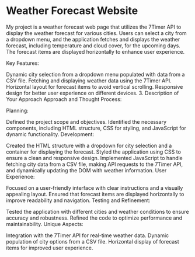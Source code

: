 # Weather Forecast Website

My project is a weather forecast web page that utilizes the 7Timer API to display the weather forecast for various cities. Users can select a city from a dropdown menu, and the application fetches and displays the weather forecast, including temperature and cloud cover, for the upcoming days. The forecast items are displayed horizontally to enhance user experience.

Key Features:

Dynamic city selection from a dropdown menu populated with data from a CSV file.
Fetching and displaying weather data using the 7Timer API.
Horizontal layout for forecast items to avoid vertical scrolling.
Responsive design for better user experience on different devices.
3. Description of Your Approach
Approach and Thought Process:

Planning:

Defined the project scope and objectives.
Identified the necessary components, including HTML structure, CSS for styling, and JavaScript for dynamic functionality.
Development:

Created the HTML structure with a dropdown for city selection and a container for displaying the forecast.
Styled the application using CSS to ensure a clean and responsive design.
Implemented JavaScript to handle fetching city data from a CSV file, making API requests to the 7Timer API, and dynamically updating the DOM with weather information.
User Experience:

Focused on a user-friendly interface with clear instructions and a visually appealing layout.
Ensured that forecast items are displayed horizontally to improve readability and navigation.
Testing and Refinement:

Tested the application with different cities and weather conditions to ensure accuracy and robustness.
Refined the code to optimize performance and maintainability.
Unique Aspects:

Integration with the 7Timer API for real-time weather data.
Dynamic population of city options from a CSV file.
Horizontal display of forecast items for improved user experience.
